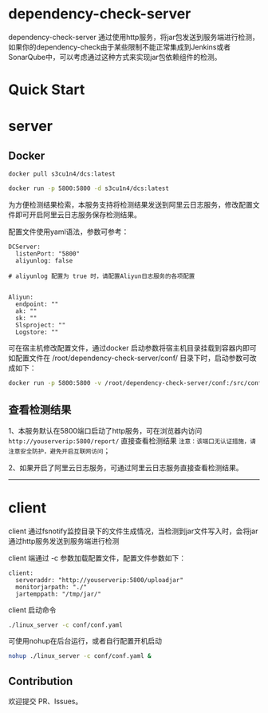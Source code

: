 # dependency-check-server
dependency-check-server 通过使用http服务，将jar包发送到服务端进行检测，如果你的dependency-check由于某些限制不能正常集成到Jenkins或者SonarQube中，可以考虑通过这种方式来实现jar包依赖组件的检测。

# Quick Start 

# server

## Docker

```bash
docker pull s3cu1n4/dcs:latest
   ```

```bash
docker run -p 5800:5800 -d s3cu1n4/dcs:latest
   ```

为方便检测结果检索，本服务支持将检测结果发送到阿里云日志服务，修改配置文件即可开启阿里云日志服务保存检测结果。

配置文件使用yaml语法，参数可参考：
```
DCServer:
  listenPort: "5800"
  aliyunlog: false

# aliyunlog 配置为 true 时，请配置Aliyun日志服务的各项配置


Aliyun:
  endpoint: ""
  ak: ""
  sk: ""
  Slsproject: ""
  Logstore: ""
```

可在宿主机修改配置文件，通过docker 启动参数将宿主机目录挂载到容器内即可
如配置文件在 /root/dependency-check-server/conf/ 目录下时，启动参数可改成如下：


```bash
docker run -p 5800:5800 -v /root/dependency-check-server/conf:/src/conf/ -d s3cu1n4/dcs:latest
   ```

## 查看检测结果
1、本服务默认在5800端口启动了http服务，可在浏览器内访问 `http://youserverip:5800/report/` 直接查看检测结果 `注意：该端口无认证措施，请注意安全防护，避免开启互联网访问`；

2、如果开启了阿里云日志服务，可通过阿里云日志服务直接查看检测结果。



***

# client 

client 通过fsnotify监控目录下的文件生成情况，当检测到jar文件写入时，会将jar通过http服务发送到服务端进行检测

client 端通过 -c 参数加载配置文件，配置文件参数如下：

```
client:
  serveraddr: "http://youserverip:5800/uploadjar"
  monitorjarpath: "./"
  jartemppath: "/tmp/jar/"
```
client 启动命令
```bash
./linux_server -c conf/conf.yaml
   ```

可使用nohup在后台运行，或者自行配置开机启动

```bash
nohup ./linux_server -c conf/conf.yaml &
   ```






## Contribution

欢迎提交 PR、Issues。